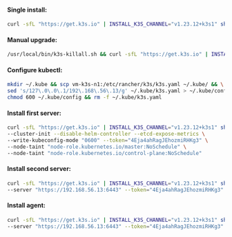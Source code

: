 #### Single install:
```bash
curl -sfL "https://get.k3s.io" | INSTALL_K3S_CHANNEL="v1.23.12+k3s1" sh -
```

#### Manual upgrade:
```bash
/usr/local/bin/k3s-killall.sh && curl -sfL "https://get.k3s.io" | INSTALL_K3S_CHANNEL="latest" sh -
```

#### Configure kubectl:
```bash
mkdir ~/.kube && scp vm-k3s-n1:/etc/rancher/k3s/k3s.yaml ~/.kube/ && \
sed 's/127\.0\.0\.1/192\.168\.56\.13/g' ~/.kube/k3s.yaml > ~/.kube/config && \
chmod 600 ~/.kube/config && rm -f ~/.kube/k3s.yaml
```

#### Install first server:
```bash
curl -sfL "https://get.k3s.io" | INSTALL_K3S_CHANNEL="v1.23.12+k3s1" sh -s - server \
--cluster-init --disable-helm-controller --etcd-expose-metrics \
--write-kubeconfig-mode "0600" --token="4Eja4ahRagJEhozmiRHKg3" \
--node-taint "node-role.kubernetes.io/master:NoSchedule" \
--node-taint "node-role.kubernetes.io/control-plane:NoSchedule"
```

#### Install second server:
```bash
curl -sfL "https://get.k3s.io" | INSTALL_K3S_CHANNEL="v1.23.12+k3s1" sh -s - server \
--server "https://192.168.56.13:6443" --token="4Eja4ahRagJEhozmiRHKg3"
```

#### Install agent:
```bash
curl -sfL "https://get.k3s.io" | INSTALL_K3S_CHANNEL="v1.23.12+k3s1" sh -s - agent \
--server "https://192.168.56.13:6443" --token="4Eja4ahRagJEhozmiRHKg3"
```
